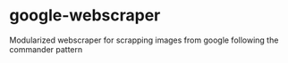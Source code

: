 # google-webscraper
Modularized webscraper for scrapping images from google following the commander pattern
